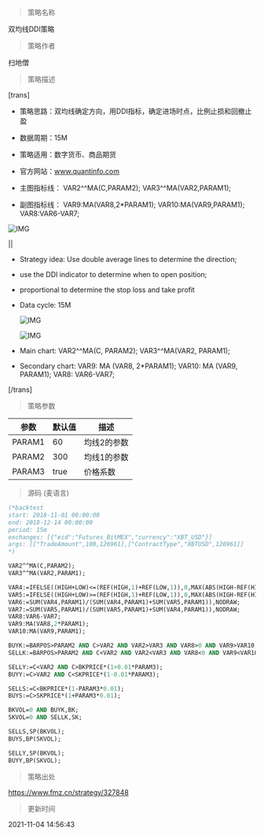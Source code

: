 
> 策略名称

双均线DDI策略

> 策略作者

扫地僧

> 策略描述

[trans]
- 策略思路：双均线确定方向，用DDI指标，确定进场时点，比例止损和回撤止盈
- 数据周期：15M
- 策略适用：数字货币、商品期货
- 官方网站：www.quantinfo.com

- 主图指标线：
  VAR2^^MA(C,PARAM2);
  VAR3^^MA(VAR2,PARAM1);

- 副图指标线：
  VAR9:MA(VAR8,2*PARAM1);
  VAR10:MA(VAR9,PARAM1);
  VAR8:VAR6-VAR7;

![IMG](https://www.fmz.cn/upload/asset/e83641b0567b242687792b105de8e211.png)

||

- Strategy idea: Use double average lines to determine the direction; 
- use the DDI indicator to determine when to open position; 
 - proportional to determine the stop loss and take profit

 - Data cycle: 15M

   ![IMG](https://www.fmz.cn/upload/asset/09e140c314c2cd3829cb03f89f502ac6.png)  

   ![IMG](https://www.fmz.cn/upload/asset/5a2ed54d056607b1432ae31cb5c0903d.png) 

 - Main chart:
   VAR2^^MA(C, PARAM2);
   VAR3^^MA(VAR2, PARAM1);

- Secondary chart:
  VAR9: MA (VAR8, 2*PARAM1);
  VAR10: MA (VAR9, PARAM1);
  VAR8: VAR6-VAR7;

[/trans]

> 策略参数



|参数|默认值|描述|
|----|----|----|
|PARAM1|60|均线2的参数|parameter of average line 2|
|PARAM2|300|均线1的参数|parameter of average line 1|
|PARAM3|true|价格系数|price coefficient|


> 源码 (麦语言)

``` pascal
(*backtest
start: 2018-11-01 00:00:00
end: 2018-12-14 00:00:00
period: 15m
exchanges: [{"eid":"Futures_BitMEX","currency":"XBT_USD"}]
args: [["TradeAmount",100,126961],["ContractType","XBTUSD",126961]]
*)

VAR2^^MA(C,PARAM2);
VAR3^^MA(VAR2,PARAM1);

VAR4:=IFELSE((HIGH+LOW)<=(REF(HIGH,1)+REF(LOW,1)),0,MAX(ABS(HIGH-REF(HIGH,1)),ABS(LOW-REF(LOW,1)))),NODRAW;
VAR5:=IFELSE((HIGH+LOW)>=(REF(HIGH,1)+REF(LOW,1)),0,MAX(ABS(HIGH-REF(HIGH,1)),ABS(LOW-REF(LOW,1)))),NODRAW;
VAR6:=SUM(VAR4,PARAM1)/(SUM(VAR4,PARAM1)+SUM(VAR5,PARAM1)),NODRAW;
VAR7:=SUM(VAR5,PARAM1)/(SUM(VAR5,PARAM1)+SUM(VAR4,PARAM1)),NODRAW;
VAR8:VAR6-VAR7;
VAR9:MA(VAR8,2*PARAM1);
VAR10:MA(VAR9,PARAM1);

BUYK:=BARPOS>PARAM2 AND C>VAR2 AND VAR2>VAR3 AND VAR8>0 AND VAR9>VAR10;
SELLK:=BARPOS>PARAM2 AND C<VAR2 AND VAR2<VAR3 AND VAR8<0 AND VAR9<VAR10;

SELLY:=C<VAR2 AND C>BKPRICE*(1+0.01*PARAM3);
BUYY:=C>VAR2 AND C<SKPRICE*(1-0.01*PARAM3);

SELLS:=C<BKPRICE*(1-PARAM3*0.01);
BUYS:=C>SKPRICE*(1+PARAM3*0.01);

BKVOL=0 AND BUYK,BK;
SKVOL=0 AND SELLK,SK;

SELLS,SP(BKVOL);
BUYS,BP(SKVOL);

SELLY,SP(BKVOL);
BUYY,BP(SKVOL);
```

> 策略出处

https://www.fmz.cn/strategy/327848

> 更新时间

2021-11-04 14:56:43
